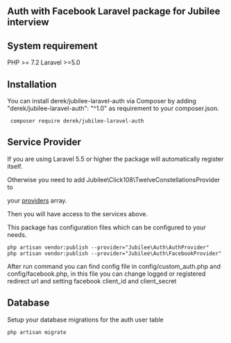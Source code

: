  Auth with Facebook  Laravel package for Jubilee interview 
-



System requirement
-
PHP >= 7.2
Laravel >=5.0

Installation
-
You can install derek/jubilee-laravel-auth via Composer by adding "derek/jubilee-laravel-auth": "^1.0" as requirement to your composer.json.     
     
     composer require derek/jubilee-laravel-auth 

Service Provider
-
If you are using Laravel 5.5 or higher the package will automatically register itself. 

Otherwise you need to add Jubilee\Click108\TwelveConstellationsProvider to 

your [providers](https://laravel.com/docs/master/providers#registering-providers) array.
 
Then you will have access to the services above.

This package has configuration files which can be configured to your needs.

    php artisan vendor:publish --provider="Jubilee\Auth\AuthProvider"
    php artisan vendor:publish --provider="Jubilee\Auth\FacebookProvider"

After run command you can find config file in config/custom_auth.php and config/facebook.php, 
in this file you can change logged or registered redirect url and setting facebook client_id and client_secret



Database
-
Setup your database migrations for the auth user table

    php artisan migrate 
      
        

      
 
